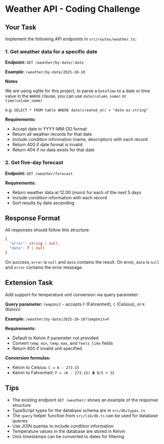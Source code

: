 # Weather API - Coding Challenge

## Your Task

Implement the following API endpoints in `src/routes/weather.ts`:

### 1. Get weather data for a specific date

**Endpoint:** `GET /weather/by-date/:date`

**Example:** `/weather/by-date/2025-10-10`

**Notes**

We are using sqlite for this project, to parse a `DateTime` to a date or time value in the `WHERE` clause, you can use `date(column_name)` or `time(column_name)`

e.g. `SELECT * FROM table WHERE date(created_at) = "date-as-string"`

**Requirements:**

- Accept date in YYYY-MM-DD format
- Return all weather records for that date
- Include condition information (name, description) with each record
- Return 400 if date format is invalid
- Return 404 if no data exists for that date

### 2. Get five-day forecast

**Endpoint:** `GET /weather/forecast`

**Requirements:**

- Return weather data at 12:00 (noon) for each of the next 5 days
- Include condition information with each record
- Sort results by date ascending

## Response Format

All responses should follow this structure:

```typescript
{
  "error": string | null,
  "data": T | null
}
```

On success, `error` is `null` and `data` contains the result. On error, `data` is `null` and `error` contains the error message.

## Extension Task

Add support for temperature unit conversion via query parameter:

**Query parameter:** `tempUnit` - accepts `F` (Fahrenheit), `C` (Celsius), or `K` (Kelvin)

**Example:** `/weather/by-date/2025-10-10?tempUnit=F`

**Requirements:**

- Default to Kelvin if parameter not provided
- Convert `temp_min`, `temp_max`, and `feels_like` fields
- Return 400 if invalid unit specified

**Conversion formulas:**

- Kelvin to Celsius: `C = K - 273.15`
- Kelvin to Fahrenheit: `F = (K - 273.15) � 9/5 + 32`

## Tips

- The existing endpoint `GET /weather/` shows an example of the response structure
- TypeScript types for the database schema are in `src/db/types.ts`
- The `query` helper function from `src/lib/db.ts` can be used for database queries
- Use JOIN queries to include condition information
- Temperature values in the database are stored in Kelvin
- Unix timestamps can be converted to dates for filtering
